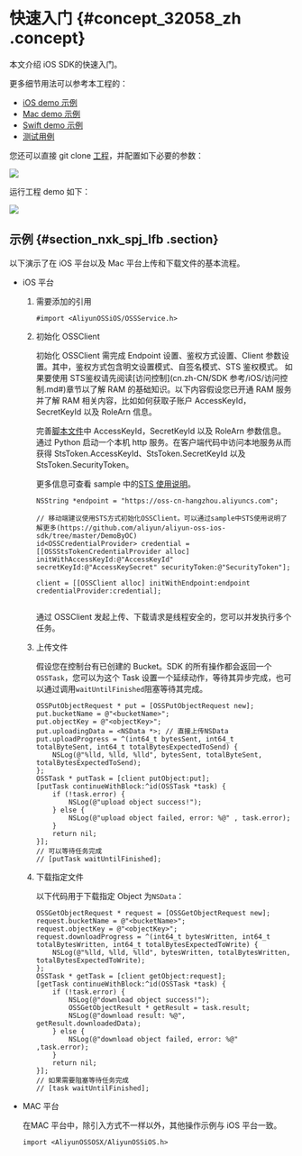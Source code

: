 # 快速入门 {#concept_32058_zh .concept}

本文介绍 iOS SDK的快速入门。

更多细节用法可以参考本工程的：

-   [iOS demo 示例](https://github.com/aliyun/aliyun-oss-ios-sdk/tree/master/Example/AliyunOSSSDK-iOS-Example) 
-   [Mac demo 示例](https://github.com/aliyun/aliyun-oss-ios-sdk/tree/master/Example/AliyunOSSSDK-OSX-Example) 
-   [Swift demo 示例](https://github.com/aliyun/aliyun-oss-ios-sdk/tree/master/OSSSwiftDemo) 
-   [测试用例](https://github.com/aliyun/AliyunOSSiOS/tree/master/AliyunOSSiOSTests) 

您还可以直接 git clone [工程](https://github.com/aliyun/aliyun-oss-ios-sdk)，并配置如下必要的参数：

![](http://static-aliyun-doc.oss-cn-hangzhou.aliyuncs.com/assets/img/22537/155194114713693_zh-CN.png)

运行工程 demo 如下：

![](http://static-aliyun-doc.oss-cn-hangzhou.aliyuncs.com/assets/img/22537/155194114713694_zh-CN.png)

## 示例 {#section_nxk_spj_lfb .section}

以下演示了在 iOS 平台以及 Mac 平台上传和下载文件的基本流程。

-   iOS 平台
    1.  需要添加的引用

        ```language-objc
        #import <AliyunOSSiOS/OSSService.h>
        
        ```

    2.  初始化 OSSClient

        初始化 OSSClient 需完成 Endpoint 设置、鉴权方式设置、Client 参数设置。其中，鉴权方式包含明文设置模式、自签名模式、STS 鉴权模式。 如果要使用 STS鉴权请先阅读[访问控制](cn.zh-CN/SDK 参考/iOS/访问控制.md#)章节以了解 RAM 的基础知识。以下内容假设您已开通 RAM 服务并了解 RAM 相关内容，比如如何获取子账户 AccessKeyId，SecretKeyId 以及 RoleArn 信息。

        完善[脚本文件](https://github.com/aliyun/aliyun-oss-android-sdk/blob/master/app/sts_local_server/python/sts.py)中 AccessKeyId，SecretKeyId 以及 RoleArn 参数信息。通过 Python 启动一个本机 http 服务。在客户端代码中访问本地服务从而获得 StsToken.AccessKeyId、StsToken.SecretKeyId 以及 StsToken.SecurityToken。

        更多信息可查看 sample 中的[STS 使用说明](https://github.com/aliyun/aliyun-oss-ios-sdk/tree/master/Example)。

        ```language-objc
        NSString *endpoint = "https://oss-cn-hangzhou.aliyuncs.com";
        
        // 移动端建议使用STS方式初始化OSSClient。可以通过sample中STS使用说明了解更多(https://github.com/aliyun/aliyun-oss-ios-sdk/tree/master/DemoByOC)
        id<OSSCredentialProvider> credential = [[OSSStsTokenCredentialProvider alloc] initWithAccessKeyId:@"AccessKeyId" secretKeyId:@"AccessKeySecret" securityToken:@"SecurityToken"];
        
        client = [[OSSClient alloc] initWithEndpoint:endpoint credentialProvider:credential];
        
        
        ```

        通过 OSSClient 发起上传、下载请求是线程安全的，您可以并发执行多个任务。

    3.  上传文件

        假设您在控制台有已创建的 Bucket。SDK 的所有操作都会返回一个`OSSTask`，您可以为这个 Task 设置一个延续动作，等待其异步完成，也可以通过调用`waitUntilFinished`阻塞等待其完成。

        ```
        OSSPutObjectRequest * put = [OSSPutObjectRequest new];
        put.bucketName = @"<bucketName>";
        put.objectKey = @"<objectKey>";
        put.uploadingData = <NSData *>; // 直接上传NSData
        put.uploadProgress = ^(int64_t bytesSent, int64_t totalByteSent, int64_t totalBytesExpectedToSend) {
            NSLog(@"%lld, %lld, %lld", bytesSent, totalByteSent, totalBytesExpectedToSend);
        };
        OSSTask * putTask = [client putObject:put];
        [putTask continueWithBlock:^id(OSSTask *task) {
            if (!task.error) {
                NSLog(@"upload object success!");
            } else {
                NSLog(@"upload object failed, error: %@" , task.error);
            }
            return nil;
        }];
        // 可以等待任务完成
        // [putTask waitUntilFinished];
        ```

    4.  下载指定文件

        以下代码用于下载指定 Object 为`NSData`：

        ```
        OSSGetObjectRequest * request = [OSSGetObjectRequest new];
        request.bucketName = @"<bucketName>";
        request.objectKey = @"<objectKey>";
        request.downloadProgress = ^(int64_t bytesWritten, int64_t totalBytesWritten, int64_t totalBytesExpectedToWrite) {
            NSLog(@"%lld, %lld, %lld", bytesWritten, totalBytesWritten, totalBytesExpectedToWrite);
        };
        OSSTask * getTask = [client getObject:request];
        [getTask continueWithBlock:^id(OSSTask *task) {
            if (!task.error) {
                NSLog(@"download object success!");
                OSSGetObjectResult * getResult = task.result;
                NSLog(@"download result: %@", getResult.downloadedData);
            } else {
                NSLog(@"download object failed, error: %@" ,task.error);
            }
            return nil;
        }];
        // 如果需要阻塞等待任务完成
        // [task waitUntilFinished];
        ```

-   MAC 平台

    在MAC 平台中，除引入方式不一样以外，其他操作示例与 iOS 平台一致。

    ```language-objc
    import <AliyunOSSOSX/AliyunOSSiOS.h>
    
    ```


